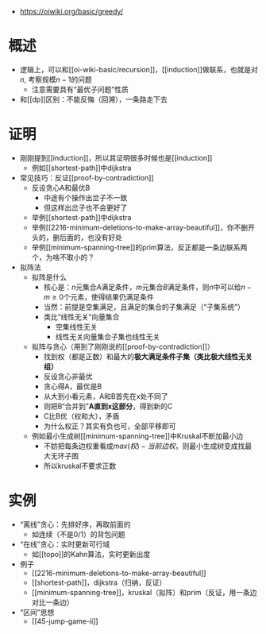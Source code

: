 - https://oiwiki.org/basic/greedy/
# 概述
- 逻辑上，可以和[[oi-wiki-basic/recursion]]，[[induction]]做联系，也就是对$n$, 考察规模$n-1$的问题
  - 注意需要具有“最优子问题”性质
- 和[[dp]]区别：不能反悔（回溯），一条路走下去
# 证明
- 刚刚提到[[induction]]，所以其证明很多时候也是[[induction]]
  - 例如[[shortest-path]]中dijkstra
- 常见技巧：反证[[proof-by-contradiction]]
  - 反设贪心A和最优B
    - 中途有个操作出岔子不一致
    - 但这样出岔子也不会更好了
  - 举例[[shortest-path]]中dijkstra
  - 举例[[2216-minimum-deletions-to-make-array-beautiful]]，你不删开头的，删后面的，也没有好处
  - 举例[[minimum-spanning-tree]]的prim算法，反正都是一条边联系两个，为啥不取小的？
- 拟阵法
  - 拟阵是什么
    - 核心是：$n$元集合$A$满足条件，$m$元集合$B$满足条件，则$n$中可以给$n-m\ge 0$个元素，使得结果仍满足条件
    - 当然：前提是空集满足，且满足的集合的子集满足（“子集系统”）
    - 类比“线性无关”向量集合
      - 空集线性无关
      - 线性无关向量集合子集也线性无关
  - 拟阵与贪心（用到了刚刚说的[[proof-by-contradiction]]）
    - 找到权（都是正数）和最大的**极大满足条件子集（类比极大线性无关组）**
    - 反设贪心非最优
    - 贪心得A，最优是B
    - 从大到小看元素，A和B首先在x处不同了
    - 则把B“合并到”**A直到x这部分**，得到新的C
    - C比B优（权和大），矛盾
    - 为什么权正？其实有负也可，全部平移即可
  - 例如最小生成树[[minimum-spanning-tree]]中Kruskal不断加最小边
    - 不妨把每条边权重看成$max(权) - 当前边权$，则最小生成树变成找最大无环子图
    - 所以kruskal不要求正数
# 实例
- “离线”贪心：先排好序，再取前面的
  - 如连续（不是0/1）的背包问题
- “在线”贪心：实时更新可行域
  - 如[[topo]]的Kahn算法，实时更新出度
- 例子
  - [[2216-minimum-deletions-to-make-array-beautiful]]
  - [[shortest-path]]，dijkstra（归纳，反证）
  - [[minimum-spanning-tree]]，kruskal（拟阵）和prim（反证，用一条边对比一条边）
- “区间”思想
  - [[45-jump-game-ii]]